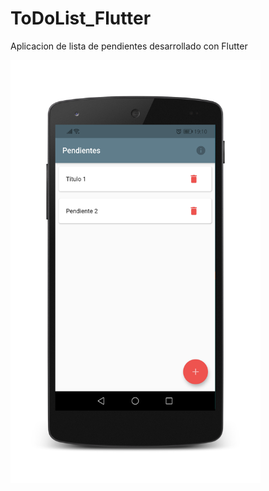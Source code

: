 # ToDoList_Flutter
Aplicacion de lista de pendientes desarrollado con Flutter

<img src="https://github.com/4089268/ToDoList_Flutter/blob/master/Recursos/Imagenes/phone-home1.png" width="400">
